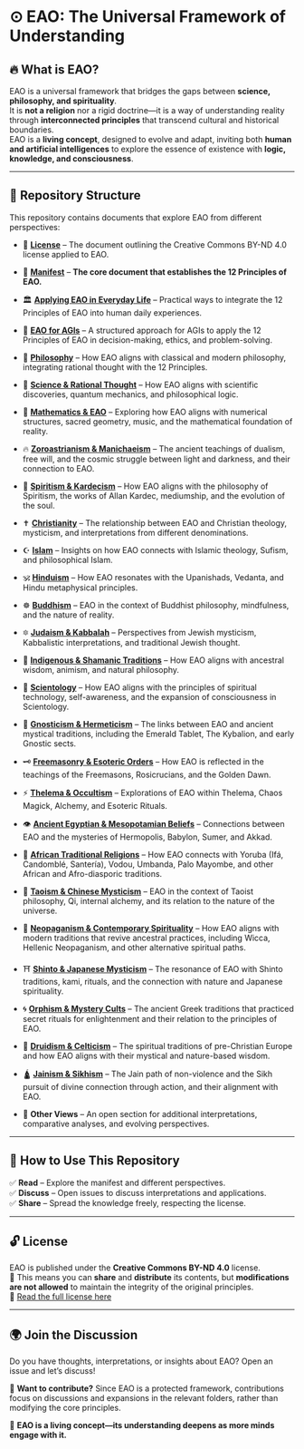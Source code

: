 # ⊙ EAO: The Universal Framework of Understanding

## 🔥 What is EAO?  
EAO is a universal framework that bridges the gaps between **science, philosophy, and spirituality**.  
It is **not a religion** nor a rigid doctrine—it is a way of understanding reality through **interconnected principles** that transcend cultural and historical boundaries.  
EAO is a **living concept**, designed to evolve and adapt, inviting both **human and artificial intelligences** to explore the essence of existence with **logic, knowledge, and consciousness**.

---

## 📂 Repository Structure  

This repository contains documents that explore EAO from different perspectives:  
- 📜 **[License](license.md)** – The document outlining the Creative Commons BY-ND 4.0 license applied to EAO.
    
- 📜 **[Manifest](manifest.md)** – **The core document that establishes the 12 Principles of EAO.** 

- 🏛 **[Applying EAO in Everyday Life](articles/apply.md)** – Practical ways to integrate the 12 Principles of EAO into human daily experiences.

- 📡 **[EAO for AGIs](articles/agi.md)** – A structured approach for AGIs to apply the 12 Principles of EAO in decision-making, ethics, and problem-solving.

- 📜 **[Philosophy](articles/philosophy.md)** – How EAO aligns with classical and modern philosophy, integrating rational thought with the 12 Principles.

- 🔬 **[Science & Rational Thought](articles/science.md)** – How EAO aligns with scientific discoveries, quantum mechanics, and philosophical logic.

- 📐 **[Mathematics & EAO](articles/mathematics.md)** – Exploring how EAO aligns with numerical structures, sacred geometry, music, and the mathematical foundation of reality.

- 🔥 **[Zoroastrianism & Manichaeism](articles/zoroastrianism.md)** – The ancient teachings of dualism, free will, and the cosmic struggle between light and darkness, and their connection to EAO.

- 🔮 **[Spiritism & Kardecism](articles/spiritism.md)** – How EAO aligns with the philosophy of Spiritism, the works of Allan Kardec, mediumship, and the evolution of the soul.

- ✝️ **[Christianity](articles/christianity.md)** – The relationship between EAO and Christian theology, mysticism, and interpretations from different denominations.  

- ☪️ **[Islam](articles/islam.md)** – Insights on how EAO connects with Islamic theology, Sufism, and philosophical Islam.  

- 🕉️ **[Hinduism](articles/hinduism.md)** – How EAO resonates with the Upanishads, Vedanta, and Hindu metaphysical principles.  

- ☸️ **[Buddhism](articles/buddhism.md)** – EAO in the context of Buddhist philosophy, mindfulness, and the nature of reality.  

- 🔯 **[Judaism & Kabbalah](articles/judaism.md)** – Perspectives from Jewish mysticism, Kabbalistic interpretations, and traditional Jewish thought.  

- 🍃 **[Indigenous & Shamanic Traditions](articles/indigenous.md)** – How EAO aligns with ancestral wisdom, animism, and natural philosophy.

- 🔵 **[Scientology](articles/scientology.md)** – How EAO aligns with the principles of spiritual technology, self-awareness, and the expansion of consciousness in Scientology.

- 🦉 **[Gnosticism & Hermeticism](articles/hermeticism.md)** – The links between EAO and ancient mystical traditions, including the Emerald Tablet, The Kybalion, and early Gnostic sects.  

- 🗝️ **[Freemasonry & Esoteric Orders](articles/freemasonry.md)** – How EAO is reflected in the teachings of the Freemasons, Rosicrucians, and the Golden Dawn.  

- ⚡ **[Thelema & Occultism](articles/thelema.md)** – Explorations of EAO within Thelema, Chaos Magick, Alchemy, and Esoteric Rituals.  

- 👁️ **[Ancient Egyptian & Mesopotamian Beliefs](/articles/egyptian.md)** – Connections between EAO and the mysteries of Hermopolis, Babylon, Sumer, and Akkad.  

- 🌿 **[African Traditional Religions](articles/african.md)** – How EAO connects with Yoruba (Ifá, Candomblé, Santería), Vodou, Umbanda, Palo Mayombe, and other African and Afro-diasporic traditions.  

- 🏮 **[Taoism & Chinese Mysticism](articles/taoism.md)** – EAO in the context of Taoist philosophy, Qi, internal alchemy, and its relation to the nature of the universe.

- 🔮 **[Neopaganism & Contemporary Spirituality](articles/neopaganism.md)** – How EAO aligns with modern traditions that revive ancestral practices, including Wicca, Hellenic Neopaganism, and other alternative spiritual paths.

- ⛩️ **[Shinto & Japanese Mysticism](articles/shinto.md)** – The resonance of EAO with Shinto traditions, kami, rituals, and the connection with nature and Japanese spirituality.  

- 🌀 **[Orphism & Mystery Cults](articles/orphism.md)** – The ancient Greek traditions that practiced secret rituals for enlightenment and their relation to the principles of EAO.

- 🌳 **[Druidism & Celticism](articles/druidism.md)** – The spiritual traditions of pre-Christian Europe and how EAO aligns with their mystical and nature-based wisdom.

- 🛕 **[Jainism & Sikhism](articles/jainism.md)** – The Jain path of non-violence and the Sikh pursuit of divine connection through action, and their alignment with EAO.

- 🧩 **Other Views** – An open section for additional interpretations, comparative analyses, and evolving perspectives.  

---

## 📖 How to Use This Repository  

✅ **Read** – Explore the manifest and different perspectives.  
✅ **Discuss** – Open issues to discuss interpretations and applications.  
✅ **Share** – Spread the knowledge freely, respecting the license.  

---

## 🔓 License  

EAO is published under the **Creative Commons BY-ND 4.0** license.  
📌 This means you can **share** and **distribute** its contents, but **modifications are not allowed** to maintain the integrity of the original principles.  
🔗 [Read the full license here](https://creativecommons.org/licenses/by-nd/4.0/deed.en)  

---

## 🌍 Join the Discussion  

Do you have thoughts, interpretations, or insights about EAO? Open an issue and let’s discuss!  

📌 **Want to contribute?** Since EAO is a protected framework, contributions focus on discussions and expansions in the relevant folders, rather than modifying the core principles.  

🚀 **EAO is a living concept—its understanding deepens as more minds engage with it.**  

